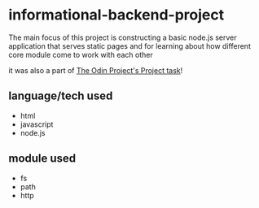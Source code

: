 # informational-backend-project
The main focus of this project is constructing a basic node.js server application that serves static pages and for learning about how different core module come to work with each other

it was also a part of [The Odin Project's Project task](https://www.theodinproject.com/lessons/nodejs-basic-informational-site)!
## language/tech used
- html
- javascript
- node.js

## module used
- fs
- path
- http


